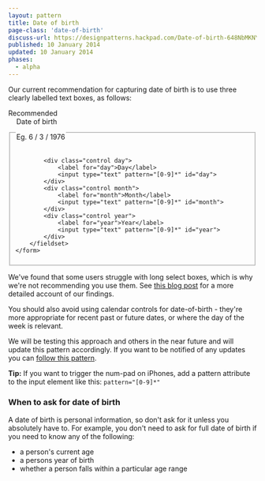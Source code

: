 ```yaml
---
layout: pattern
title: Date of birth
page-class: 'date-of-birth'
discuss-url: https://designpatterns.hackpad.com/Date-of-birth-648NbMKNYTr
published: 10 January 2014
updated: 10 January 2014
phases:
  - alpha
---
```


Our current recommendation for capturing date of birth is to use three clearly labelled text boxes, as follows:

<div class="pattern-example">
	<div class="ribbon">Recommended</div>
	<form class="form">
		<fieldset class="date-of-birth">
			<legend>Date of birth <p>Eg. 6 / 3 / 1976</p></legend>

			<div class="control day">
		  		<label for="day">Day</label>
		  		<input type="text" pattern="[0-9]*" id="day">
			</div>
			<div class="control month">
		  		<label for="month">Month</label>
		  		<input type="text" pattern="[0-9]*" id="month">
			</div>
			<div class="control year">
		  		<label for="year">Year</label>
		  		<input type="text" pattern="[0-9]*" id="year">
			</div>
		</fieldset>
	</form>
</div>

We've found that some users struggle with long select boxes, which is why we're not recommending you use them.
See [this blog post](https://designnotes.blog.gov.uk/2013/12/05/asking-for-a-date-of-birth/) for a more detailed account of our findings.


You should also avoid using calendar controls for date-of-birth - they're more appropriate for recent past or future dates, or where the day of the week is relevant.

We will be testing this approach and others in the near future and will update this pattern accordingly. If you want to be notified of any updates you can [follow this pattern](#).

**Tip:** If you want to trigger the num-pad on iPhones, add a pattern attribute to the input element like this: `pattern="[0-9]*"`

### When to ask for date of birth

A date of birth is personal information, so don't ask for it unless you absolutely have to. For example, you don't need to ask for full date of birth if you need to know any of the following:

* a person's current age
* a persons year of birth
* whether a person falls within a particular age range
